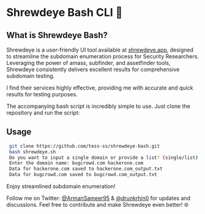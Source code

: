 # Shrewdeye Bash CLI 🚀

## What is Shrewdeye Bash?
Shrewdeye is a user-friendly UI tool available at [shrewdeye.app](https://shrewdeye.app/), designed to streamline the subdomain enumeration process for Security Researchers. Leveraging the power of amass, subfinder, and assetfinder tools, Shrewdeye consistently delivers excellent results for comprehensive subdomain testing.

I find their services highly effective, providing me with accurate and quick results for testing purposes.

The accompanying bash script is incredibly simple to use. Just clone the repository and run the script:

## Usage

```bash
 git clone https://github.com/tess-ss/shrewdeye-bash.git
 bash shrewdeye.sh
 Do you want to input a single domain or provide a list? (single/list): list
 Enter the domain name: bugcrowd.com hackerone.com
 Data for hackerone.com saved to hackerone.com_output.txt
 Data for bugcrowd.com saved to bugcrowd.com_output.txt
```

Enjoy streamlined subdomain enumeration!

Follow me on Twitter: [@ArmanSameer95](https://twitter.com/ArmanSameer95) & [@drunkrhin0](https://twitter.com/drunkrhin0) for updates and discussions. Feel free to contribute and make Shrewdeye even better! 🌐
